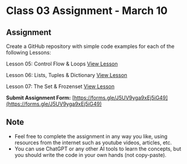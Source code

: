 # Class 03 Assignment - March 10

## Assignment

Create a GitHub repository with simple code examples for each of the following Lessons:

Lesson 05: Control Flow & Loops [View Lesson](https://github.com/panaversity/learn-modern-ai-python/tree/main/00_python_colab/05_control_flow)

Lesson 06: Lists, Tuples & Dictionary [View Lesson](https://github.com/panaversity/learn-modern-ai-python/tree/main/00_python_colab/06_lists_tuples_dict)

Lesson 07: The Set & Frozenset [View Lesson](https://github.com/panaversity/learn-modern-ai-python/tree/main/00_python_colab/07_sets)

**Submit Assignment Form:** [https://forms.gle/J5UV9yga9xEj5iG49](https://forms.gle/J5UV9yga9xEj5iG49)

## Note

- Feel free to complete the assignment in any way you like, using resources from the internet such as youtube videos, articles, etc.
- You can use ChatGPT or any other AI tools to learn the concepts, but you should write the code in your own hands (not copy-paste).
